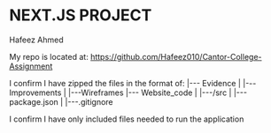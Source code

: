 # NEXT.JS PROJECT

Hafeez Ahmed

My repo is located at: 
https://github.com/Hafeez010/Cantor-College-Assignment

I confirm I have zipped the files in the format of: 
|--- Evidence
|    |---Improvements
|    |---Wireframes
|--- Website_code
|    |---/src
|    |---package.json
|    |---.gitignore

I confirm I have only included files needed to run the application